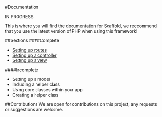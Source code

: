 #Documentation

IN PROGRESS

This is where you will find the documentation for Scaffold, we reccommend that you use the latest version of PHP when using this framework!

##Sections
####Complete
- [Setting up routes](/docs/setting-up-routes.md)
- [Setting up a controller](/docs/setting-up-a-controller.md)
- [Setting up a view](/docs/setting-up-a-view.md)

####Incomplete
- Setting up a model
- Including a helper class
- Using core classes within your app
- Creating a helper class

##Contributions
We are open for contributions on this project, any requests or suggestions are welcome. 